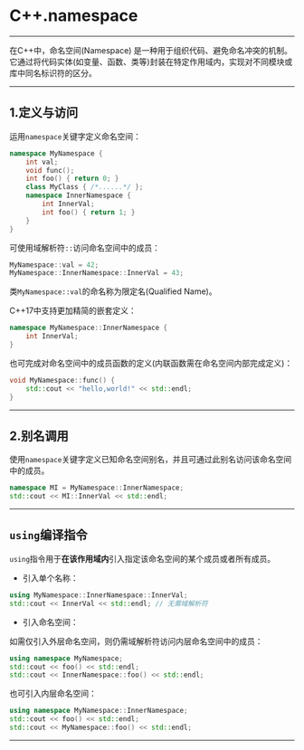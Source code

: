 # **C++.namespace**

---

在C++中，命名空间(Namespace) 是一种用于组织代码、避免命名冲突的机制。它通过将代码实体(如变量、函数、类等)封装在特定作用域内，实现对不同模块或库中同名标识符的区分。

---

## **1.定义与访问**

运用`namespace`关键字定义命名空间：

```c++
namespace MyNamespace {
	int val;
	void func();
	int foo() { return 0; }
	class MyClass { /*......*/ };
	namespace InnerNamespace {
		int InnerVal;
		int foo() { return 1; }
	}
}
```

可使用域解析符`::`访问命名空间中的成员：

```c++
MyNamespace::val = 42;
MyNamespace::InnerNamespace::InnerVal = 43;
```

类`MyNamespace::val`的命名称为限定名(Qualified Name)。

C++17中支持更加精简的嵌套定义：

```c++
namespace MyNamespace::InnerNamespace {
	int InnerVal;
}
```

也可完成对命名空间中的成员函数的定义(内联函数需在命名空间内部完成定义)：

```c++
void MyNamespace::func() {
	std::cout << "hello,world!" << std::endl;		
}
```

---

## **2.别名调用**

使用`namespace`关键字定义已知命名空间别名，并且可通过此别名访问该命名空间中的成员。

```c++
namespace MI = MyNamespace::InnerNamespace;
std::cout << MI::InnerVal << std::endl;
```

---

## **`using`编译指令**

`using`指令用于**在该作用域内**引入指定该命名空间的某个成员或者所有成员。

- 引入单个名称：

```c++
using MyNamespace::InnerNamespace::InnerVal;
std::cout << InnerVal << std::endl;	// 无需域解析符
```

- 引入命名空间：

如需仅引入外层命名空间，则仍需域解析符访问内层命名空间中的成员：

```c++
using namespace MyNamespace;
std::cout << foo() << std::endl;
std::cout << InnerNamespace::foo() << std::endl;
```

也可引入内层命名空间：

```c++
using namespace MyNamespace::InnerNamespace;
std::cout << foo() << std::endl;
std::cout << MyNamespace::foo() << std::endl;
```

---